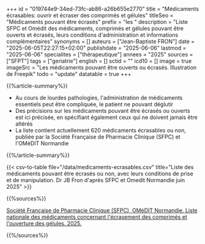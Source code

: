 +++
id = "019744e9-34ed-73fc-ab86-a26b655e2770"
title = "Médicaments écrasables: ouvrir et écraser des comprimés et gélules"
titleSeo = "Médicaments pouvant être écrasés"
prefix = "les "
description = "Liste SFPC et Omédit des médicaments, comprimés et gélules pouvant être ouverts et écrasés, leurs conditions d'administration et informations complémentaires"
synonyms = []
auteurs = ["Jean-Baptiste FRON"]
date = "2025-06-05T22:27:15+02:00"
publishdate = "2025-06-06"
lastmod = "2025-06-06"
specialites = ["thérapeutique"]
annees = "2025"
sources = ["SFPT"]
tags = ["geriatrie"]
english = []
sctid = ""
icd10 = []
image = true
imageSrc = "Les médicaments pouvant être ouverts ou écrasés. Illustration de Freepik"
todo = "update"
datatable = true
+++

{{%article-summary%}}

- Au cours de lourdes pathologies, l'administration de médicaments essentiels peut être compliquée, le patient ne pouvant déglutir
- Des précisions sur les médicaments pouvant être écrasés ou ouverts est ici précisée, en spécifiant également ceux qui ne doivent jamais être altérés
- La liste contient actuellement 620 médicaments écrasables ou non, publiée par la Société Française de Pharmacie Clinique (SFPC) et l'OMéDIT Normandie

{{%/article-summary%}}

{{< csv-to-table file="/data/medicaments-ecrasables.csv" title="Liste des médicaments pouvant être écrasés ou non, avec leurs conditions de prise et de manipulation. Dr JB Fron d'après SFPC et Omedit Normandie juin 2025" >}}

{{%sources%}}

[Société Française de Pharmacie Clinique (SFPC), OMéDIT Normandie. Liste nationale des médicaments concernant l'écrasement des comprimés et l'ouverture des gélules. 2025.](https://www.omedit-normandie.fr/boite-a-outils/bon-usage/liste-des-medicaments-ecrasables/liste-des-medicaments-ecrasables,3184,3511.html)

{{%/sources%}}
